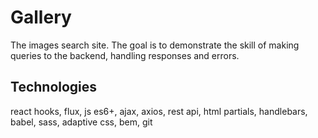 # Gallery

The images search site. The goal is to demonstrate the skill of making queries to the backend, handling responses and errors.

## Technologies

react hooks, flux, js es6+, ajax, axios, rest api, html partials, handlebars, babel, sass, adaptive css, bem, git
